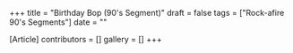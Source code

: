 +++
title = "Birthday Bop (90's Segment)"
draft = false
tags = ["Rock-afire 90's Segments"]
date = ""

[Article]
contributors = []
gallery = []
+++